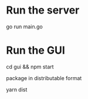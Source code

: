 # Run the server
go run main.go

# Run the GUI
cd gui && npm start

package in distributable format

yarn dist